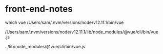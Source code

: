 # front-end-notes


which vue
/Users/sam/.nvm/versions/node/v12.11.1/bin/vue


/Users/sam/.nvm/versions/node/v12.11.1/lib/node_modules/@vue/cli/bin/vue.js

../lib/node_modules/@vue/cli/bin/vue.js
